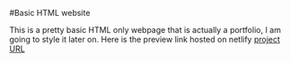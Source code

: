 #Basic HTML website

This is a pretty basic HTML only webpage that is actually a portfolio, I am going to style it later on.
Here is the preview link hosted on netlify [project URL](https://01basicsite.netlify.app/)
